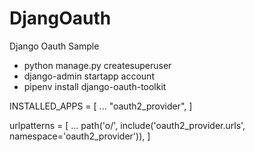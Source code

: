 # DjangOauth
Django Oauth Sample

* python manage.py createsuperuser
* django-admin startapp account
* pipenv install django-oauth-toolkit

INSTALLED_APPS = [
    ...
    "oauth2_provider",
]


urlpatterns = [
    ...
    path('o/', include('oauth2_provider.urls', namespace='oauth2_provider')),
]